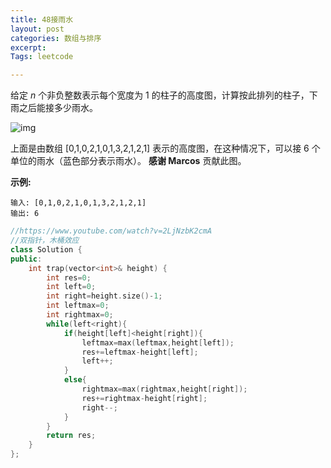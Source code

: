 ```yaml
---
title: 48接雨水
layout: post
categories: 数组与排序 
excerpt: 
Tags: leetcode

---
```


给定 *n* 个非负整数表示每个宽度为 1 的柱子的高度图，计算按此排列的柱子，下雨之后能接多少雨水。

![img](https://ws3.sinaimg.cn/large/006tKfTcly1g15wfg7w23j30bg04hmx3.jpg)

上面是由数组 [0,1,0,2,1,0,1,3,2,1,2,1] 表示的高度图，在这种情况下，可以接 6 个单位的雨水（蓝色部分表示雨水）。 **感谢 Marcos** 贡献此图。

**示例:**

```
输入: [0,1,0,2,1,0,1,3,2,1,2,1]
输出: 6
```

```c++
//https://www.youtube.com/watch?v=2LjNzbK2cmA
//双指针，木桶效应
class Solution {
public:
    int trap(vector<int>& height) {
        int res=0;
        int left=0;
        int right=height.size()-1;
        int leftmax=0;
        int rightmax=0;
        while(left<right){
            if(height[left]<height[right]){
                leftmax=max(leftmax,height[left]);
                res+=leftmax-height[left];
                left++;    
            }
            else{
                rightmax=max(rightmax,height[right]);
                res+=rightmax-height[right];
                right--;
            }
        }
        return res;
    }
};
```

